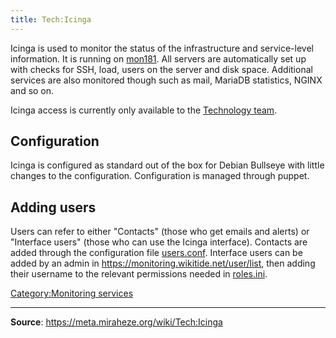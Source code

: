 ```yaml
---
title: Tech:Icinga
---
```


Icinga is used to monitor the status of the infrastructure and service-level information. It is running on [mon181](https://meta.miraheze.org/wiki/Tech:Mon181). All servers are automatically set up with checks for SSH, load, users on the server and disk space. Additional services are also monitored though such as mail, MariaDB statistics, NGINX and so on.

Icinga access is currently only available to the [Technology team](https://meta.miraheze.org/wiki/Tech:Volunteers).

## Configuration 

Icinga is configured as standard out of the box for Debian Bullseye with little changes to the configuration. Configuration is managed through puppet.

## Adding users 

Users can refer to either "Contacts" (those who get emails and alerts) or "Interface users" (those who can use the Icinga interface). Contacts are added through the configuration file [users.conf](https://github.com/miraheze/puppet/blob/master/modules/monitoring/files/users.conf). Interface users can be added by an admin in https://monitoring.wikitide.net/user/list, then adding their username to the relevant permissions needed in [roles.ini](https://github.com/miraheze/puppet/blob/master/modules/icingaweb2/templates/roles.ini.erb).

[Category:Monitoring services](https://meta.miraheze.org/wiki/Category:Monitoring_services)

----
**Source**: https://meta.miraheze.org/wiki/Tech:Icinga